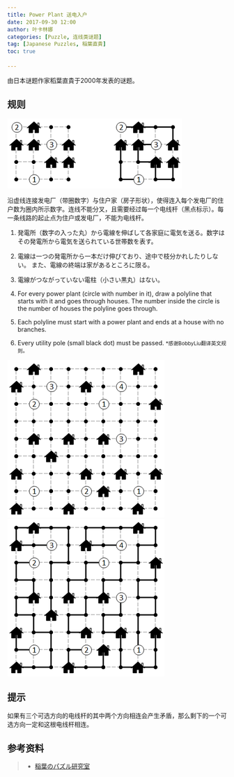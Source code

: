 ```yaml
---
title: Power Plant‎ 送电入户
date: 2017-09-30 12:00
author: 叶卡林娜
categories: [Puzzle, 连线类谜题]
tag: [Japanese Puzzles, 稲葉直貴]
toc: true

---
```


由日本谜题作家稻葉直貴于2000年发表的谜题。

## 规则

![Power Plant‎小型例题，作者：稲葉直貴](/images/powerplant.png)

沿虚线连接发电厂（带圈数字）与住户家（房子形状），使得连入每个发电厂的住户数为圈内所示数字。连线不能分叉，且需要经过每一个电线杆（黑点标示）。每一条线路的起止点为住户或发电厂，不能为电线杆。

1. 発電所（数字の入った丸）から電線を伸ばして各家庭に電気を送る。数字はその発電所から電気を送られている世帯数を表す。
2. 電線は一つの発電所から一本だけ伸びており、途中で枝分かれしたりしない。 また、電線の終端は家があるところに限る。
3. 電線がつながっていない電柱（小さい黒丸）はない。


1. For every power plant (circle with number in it), draw a polyline that starts with it and goes through houses. The number inside the circle is the number of houses the polyline goes through. 
2. Each polyline must start with a power plant and ends at a house with no branches. 
3. Every utility pole (small black dot) must be passed. 
<small>\*感谢BobbyLiu翻译英文规则。</small>

![Power Plant‎，作者：稲葉直貴](/images/powerplant_e.png)
![Power Plant‎例题解答](/images/powerplant_a.png)

## 提示

如果有三个可选方向的电线杆的其中两个方向相连会产生矛盾，那么剩下的一个可选方向一定和这根电线杆相连。

## 参考资料

> - [稲葉のパズル研究室](http://inabapuzzle.com/honkaku/power.html)